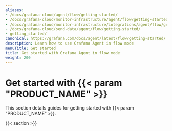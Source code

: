 ```yaml
---
aliases:
- /docs/grafana-cloud/agent/flow/getting-started/
- /docs/grafana-cloud/monitor-infrastructure/agent/flow/getting-started/
- /docs/grafana-cloud/monitor-infrastructure/integrations/agent/flow/getting-started/
- /docs/grafana-cloud/send-data/agent/flow/getting-started/
- getting_started/
canonical: https://grafana.com/docs/agent/latest/flow/getting-started/
description: Learn how to use Grafana Agent in flow mode
menuTitle: Get started
title: Get started with Grafana Agent in flow mode
weight: 200
---
```


# Get started with {{< param "PRODUCT_NAME" >}}

This section details guides for getting started with {{< param "PRODUCT_NAME" >}}.

{{< section >}}
